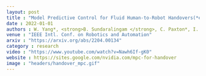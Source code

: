 ```yaml
---
layout: post
title : "Model Predictive Control for Fluid Human-to-Robot Handovers(*equal contribution)"
date : 2022-01-01
authors : W. Yang*, <strong>B. Sundaralingam </strong>, C. Paxton*, I. Akinola, Y. Chao, M. Cakmak, D. Fox
venue : "IEEE Intl. Conf. on Robotics and Automation"
arxiv : "https://arxiv.org/abs/2204.00134"
category : research
video : "https://www.youtube.com/watch?v=Nawh6If-gK0"
website : https://sites.google.com/nvidia.com/mpc-for-handover
image : "headers/handover_mpc.gif"
---
```

